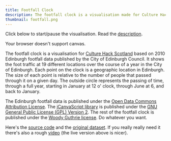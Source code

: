 ```yaml
---
title: Footfall Clock
description: The footfall clock is a visualisation made for Culture Hack Scotland, 2011. It's based on the 2010 Edinburgh footfall data published by the City of Edinburgh Council. It shows the foot traffic at 19 different locations over the course of a year in the City of Edinburgh.
thumbnail: footfall.png
---
```


<script type="text/javascript" src="jCanvaScript.js"> </script>
<script type="text/javascript" src="footfalldata.js"> </script>
<script type="text/javascript" src="footfall.js"> </script>

Click below to start/pause the visualisation.  Read the [description](#description).
 
<canvas id="footfallCanvas" class="footfallCanvas" width="600" height="600" style="margin:auto" onclick="start('footfallCanvas'); return false;">
  Your browser doesn't support canvas.
</canvas>

<a name="description"></a>

The footfall clock is a visualisation for [Culture Hack Scotland][] based on 2010 Edinburgh footfall data published by the City of Edinburgh Council.  It shows the foot traffic at 19 different locations over the course of a year in the City of Edinburgh.  Each point on the clock is a geographic location in Edinburgh.  The size of each point is relative to the number of people that passed through it on a given day.  The outside circle represents the passing of time, through a full year, starting in January at 12 o' clock, through June at 6, and back to January.

The Edinburgh footfall data is published under the [Open Data Commons Attribution License][].  The [jCanvaScript library][jCanvaScript] is published under the [GNU General Public License (GPL) Version 2][gplv2].  The rest of the footfall clock is published under the [Woody Guthrie license][].  Do whatever you want.

Here's the [source code][src] and the [original dataset][data]. If you really really need it there's also a rough [video][] (the live version above is nicer).

[Culture Hack Scotland]: http://culturehackscotland.com
    "Culture Hack Scotland"
[src]: https://github.com/justinq/footfall
[data]: http://culturehackscotland.com/datasets/edinburghfootfalldata2010FULL.xls
[video]: footfall-vid.tar.gz

[Open Data Commons Attribution License]: http://www.opendatacommons.org/licenses/by/
[jCanvaScript]: http://jcscript.com
[gplv2]: http://www.gnu.org/licenses/gpl-2.0.html
    "GNU General Public License (GPL) Version 2"
[Woody Guthrie license]: http://creativecommons.org/weblog/entry/4101
    "Woody Guthrie license"

<script>
    // start animation on a canvas
    canvas = document.getElementById('footfallCanvas');
    canvas.addEventListener("click", go, false);
    function go() {
        canvas.removeEventListener("click", go, false);
        start('footfallCanvas');
        return false;
    }
    // initialise the canvas id (second parameter is fps)
    jc.clear('footfallCanvas');
    jc.start('footfallCanvas',25);
    // set up the click me prompt
    jc.text("Click Me",250,300,100,"#000000",0);
</script>

